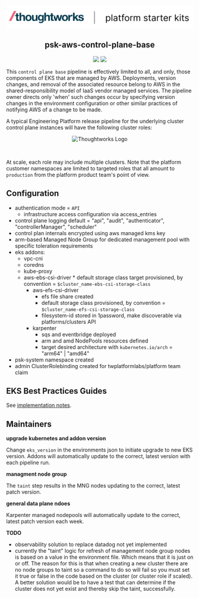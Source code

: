 <div align="center">
	<p>
	<img alt="Thoughtworks Logo" src="https://raw.githubusercontent.com/twplatformlabs/static/master/psk_banner.png" width=800 />
	<h2>psk-aws-control-plane-base</h2>
	<a href="https://opensource.org/licenses/MIT"><img src="https://img.shields.io/github/license/twplatformlabs/psk-aws-control-plane-base"></a> <a href="https://aws.amazon.com"><img src="https://img.shields.io/badge/-deployed-blank.svg?style=social&logo=amazon"></a>
	</p>
</div>

This `control plane base` pipeline is effectively limited to all, and only, those components of EKS that are managed by AWS. Deployments, version changes, and removal of the associated resource belong to AWS in the shared-responsibility model of IaaS vendor managed services. The pipeline owner directs only 'when' such changes occur by specifying version changes in the environment configuration or other similar practices of notifying AWS of a change to be made.  

A typical Engineering Platform release pipeline for the underlying cluster control plane instances will have the following cluster roles:

<div align="center">
	<p>
		<img alt="Thoughtworks Logo" src="https://raw.githubusercontent.com/twplatformlabs/psk-aws-control-plane-base/main/release-pipeline.png?sanitize=true" width=800 />
	</p>
</div>
<br />

At scale, each role may include multiple clusters. Note that the platform customer namespaces are limited to targeted roles that all amount to `production` from the platform product team's point of view.  

## Configuration

* authentication mode = `API`
	* infrastructure access configuration via access_entries
* control plane logging default = "api", "audit", "authenticator", "controllerManager", "scheduler"
* control plan internals encrypted using aws managed kms key
* arm-based Managed Node Group for dedicated management pool with specific toleration requirements
* eks addons:
  * vpc-cni
  * coredns
  * kube-proxy
  * aws-ebs-csi-driver
		* default storage class target provisioned, by convention = `$cluster_name-ebs-csi-storage-class`
	* aws-efs-csi-driver
		* efs file share created
		* default storage class provisioned, by convention = `$cluster_name-efs-csi-storage-class`
		* filesystem-id stored in 1password, make discoverable via platforms/clusters API
	* karpenter
		* sqs and eventbridge deployed
		* arm and amd NodePools resources defined
		* target desired architecture with `kubernetes.io/arch` = "arm64" | "amd64"
* psk-system namespace created
* admin ClusterRolebinding created for twplatformlabs/platform team claim

## EKS Best Practices Guides

See [implementation notes](EKS-Best-Practices-Guides.md).  

## Maintainers

**upgrade kubernetes and addon version**  

Change `eks_version` in the environments json to initiate upgrade to new EKS version. Addons will automatically update to the correct, latest version with each pipeline run.  

**managment node group**  

The `taint` step results in the MNG nodes updating to the correct, latest patch version.  

**general data plane ndoes**  

Karpenter managed nodepools will automatically update to the correct, latest patch version each week.  

**TODO**  

* observability solution to replace datadog not yet implemented
* currently the "taint" logic for refresh of management node group nodes is based on a value in the environment file. Which means that it is just on or off. The reason for this is that when creating a new cluster there are no node groups to taint so a command to do so will fail so you must set it true or false in the code based on the cluster (or cluster role if scaled). A better solution would be to have a test that can determine if the cluster does not yet exist and thereby skip the taint, successfully.
